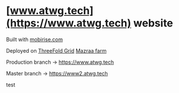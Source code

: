 # [www.atwg.tech](https://www.atwg.tech) website

Built with [mobirise.com](http://mobirise.com)

Deployed on [ThreeFold Grid](https://threefold.io) [Mazraa farm](https://capacity.threefoldtoken.com/?cru=0&mru=0&hru=0&sru=0&country=&farmer=mazraa)

Production branch -> https://www.atwg.tech

Master branch -> https://www2.atwg.tech


test

